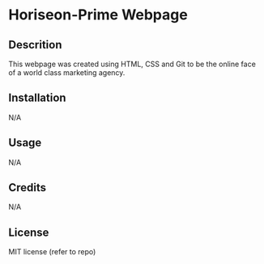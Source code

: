 # Horiseon-Prime Webpage

## Descrition

This webpage was created using HTML, CSS and Git to be the online face of a world class marketing agency.

## Installation

N/A

## Usage

N/A

## Credits

N/A

## License

MIT license (refer to repo)